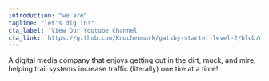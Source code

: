 ```yaml
---
introduction: "we are"
tagline: "let's dig in!"
cta_label: 'View Our Youtube Channel'
cta_link: 'https://github.com/Knochenmark/gatsby-starter-level-2/blob/master/README.md'
---
```


A digital media company that enjoys getting out in the dirt, muck, and mire;
helping trail systems increase traffic (literally) one tire at a time!
